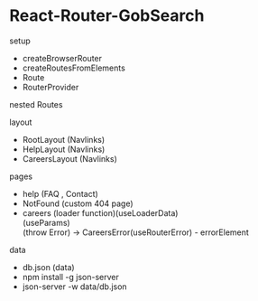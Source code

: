 # React-Router-GobSearch  

setup  
- createBrowserRouter    
- createRoutesFromElements    
- Route  
- RouterProvider  

nested Routes  
  
layout  
- RootLayout (Navlinks)  
- HelpLayout (Navlinks)  
- CareersLayout (Navlinks)  
  
pages  
- help (FAQ , Contact)    
- NotFound (custom 404 page)        
- careers (loader function)(useLoaderData)  
  (useParams)  
  (throw Error) -> CareersError(useRouterError) - errorElement
    

data   
- db.json (data)  
- npm install -g json-server
- json-server -w data/db.json
  

  
   
